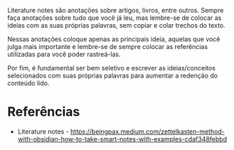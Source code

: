 Literature notes são anotações sobre artigos, livros, entre outros. Sempre faça anotações sobre tudo que você já leu, mas lembre-se de colocar as ideias com as suas próprias palavras, sem copiar e colar trechos do texto.

Nessas anotações coloque apenas as principais ideia, aquelas que você julga mais importante e lembre-se de sempre colocar as referências utilizadas para você poder rastreá-las.

Por fim, é fundamental ser bem seletivo e escrever as ideias/conceitos selecionados com suas próprias palavras para aumentar a redenção do conteúdo lido.

# Referências

- Literature notes - https://beingpax.medium.com/zettelkasten-method-with-obsidian-how-to-take-smart-notes-with-examples-cdaf348febbd